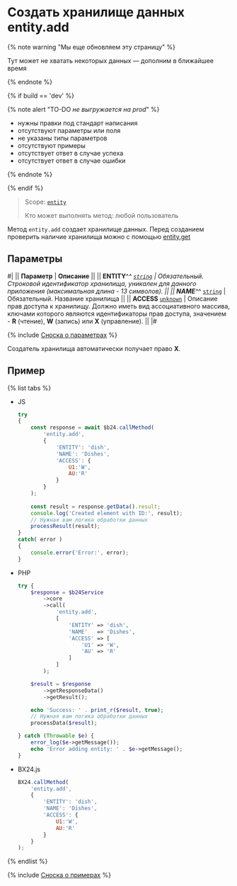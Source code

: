 # Создать хранилище данных entity.add

{% note warning "Мы еще обновляем эту страницу" %}

Тут может не хватать некоторых данных — дополним в ближайшее время

{% endnote %}

{% if build == 'dev' %}

{% note alert "TO-DO _не выгружается на prod_" %}

- нужны правки под стандарт написания
- отсутствуют параметры или поля
- не указаны типы параметров
- отсутствуют примеры
- отсутствует ответ в случае успеха
- отсутствует ответ в случае ошибки

{% endnote %}

{% endif %}

> Scope: [`entity`](../../scopes/permissions.md)
>
> Кто может выполнять метод: любой пользователь

Метод `entity.add` cоздает хранилище данных. Перед созданием проверить наличие хранилища можно с помощью [entity.get](./entity-get.md)

## Параметры

#|
|| **Параметр** | **Описание** ||
|| **ENTITY**^*^
[`string`](../../data-types.md) | Обязательный. Строковой идентификатор хранилища, уникален для данного приложения (максимальная длина - 13 символов). ||
|| **NAME**^*^
[`string`](../../data-types.md) | Обязательный. Название хранилища ||
|| **ACCESS**
[`unknown`](../../data-types.md) | Описание прав доступа к хранилищу. 
Должно иметь вид ассоциативного массива, ключами которого являются идентификаторы прав доступа, значением - **R** (чтение), **W** (запись) или **X** (управление). ||
|#

{% include [Сноска о параметрах](../../../_includes/required.md) %}

Создатель хранилища автоматически получает право **X**.

## Пример

{% list tabs %}

- JS


    ```js
    try
    {
    	const response = await $b24.callMethod(
    		'entity.add',
    		{
    			'ENTITY': 'dish',
    			'NAME': 'Dishes',
    			'ACCESS': {
    				U1:'W',
    				AU:'R'
    			}
    		}
    	);
    	
    	const result = response.getData().result;
    	console.log('Created element with ID:', result);
    	// Нужная вам логика обработки данных
    	processResult(result);
    }
    catch( error )
    {
    	console.error('Error:', error);
    }
    ```

- PHP


    ```php
    try {
        $response = $b24Service
            ->core
            ->call(
                'entity.add',
                [
                    'ENTITY' => 'dish',
                    'NAME'   => 'Dishes',
                    'ACCESS' => [
                        'U1' => 'W',
                        'AU' => 'R'
                    ]
                ]
            );
    
        $result = $response
            ->getResponseData()
            ->getResult();
    
        echo 'Success: ' . print_r($result, true);
        // Нужная вам логика обработки данных
        processData($result);
    
    } catch (Throwable $e) {
        error_log($e->getMessage());
        echo 'Error adding entity: ' . $e->getMessage();
    }
    ```

- BX24.js

    ```javascript
    BX24.callMethod(
        'entity.add',
        {
            'ENTITY': 'dish',
            'NAME': 'Dishes',
            'ACCESS': {
                U1:'W',
                AU:'R'
            }
        }
    );
    ```

{% endlist %}

{% include [Сноска о примерах](../../../_includes/examples.md) %}